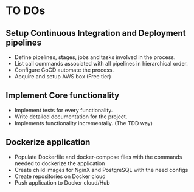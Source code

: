 # TO DOs

## Setup Continuous Integration and Deployment pipelines
* Define pipelines, stages, jobs and tasks involved in the process.
* List call commands associated with all pipelines in hierarchical order.
* Configure GoCD automate the process.
* Acquire and setup AWS box (Free tier)

## Implement Core functionality
* Implement tests for every functionality.
* Write detailed documentation for the project.
* Implements functionality incrementally. (The TDD way)

## Dockerize application
* Populate Dockerfile and docker-compose files with the commands needed to dockerize the application
* Create child images for NginX and PostgreSQL with the need configs
* Create repositories on Docker cloud
* Push application to Docker cloud/Hub
